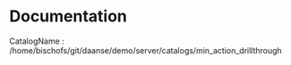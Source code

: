 # Documentation
CatalogName : /home/bischofs/git/daanse/demo/server/catalogs/min_action_drillthrough